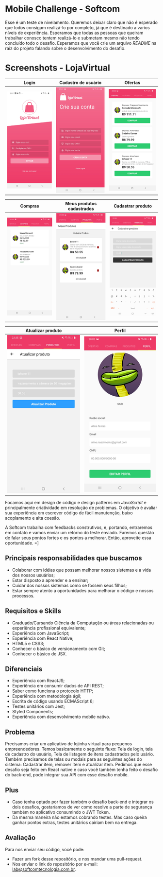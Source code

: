 # Mobile Challenge - Softcom

Esse é um teste de nivelamento. Queremos deixar claro que não é esperado que todos consigam realizá-lo por completo, já que é destinado a varios níveis de experiência. Esperamos que todas as pessoas que queiram trabalhar conosco tentem realizá-lo e submetam mesmo não tendo concluído todo o desafio. Esperamos que você crie um arquivo *README* na raiz do projeto falando sobre o desenvolvimento do desafio.

# Screenshots - LojaVirtual


| Login | Cadastro de usuário | Ofertas |
| ------- | --- | --- |
| <img src="screenshot/Screenshot_20200204-200133_lojavirtual.jpg" width="280"> | <img src="screenshot/Screenshot_20200204-200150_lojavirtual.jpg" width="280"> | <img src="screenshot/Screenshot_20200204-200217_lojavirtual.jpg" width="280"> |

| Compras | Meus produtos cadastrados | Cadastrar produto |
| ------- | --- | --- |
| <img src="screenshot/Screenshot_20200204-200221_lojavirtual.jpg" width="280"> | <img src="screenshot/Screenshot_20200204-200225_lojavirtual.jpg" width="280"> | <img src="screenshot/Screenshot_20200204-223513_lojavirtual.jpg" width="280"> |


| Atualizar produto | Perfil |
| ------- | --- |
| <img src="screenshot/Screenshot_20200204-223523_lojavirtual.jpg" width="280"> | <img src="screenshot/Screenshot_20200204-200232_lojavirtual.jpg" width="280"> |


Focamos aqui em design de código e design patterns em *JavaScript* e principalmente criatividade em resolução de problemas. O objetivo é avaliar sua experiência em escrever código de fácil manutenção, baixo acoplamento e alta coesão.

A Softcom trabalha com feedbacks construtivos, e, portando, entraremos em contato e vamos enviar um retorno do teste enviado. Faremos questão de falar seus pontos fortes e os pontos a melhorar. Então, aproveite essa oportunidade. =]

## Principais responsabilidades que buscamos

- Colaborar com idéias que possam melhorar nossos sistemas e a vida dos nossos usuários;
- Estar disposto a aprender e a ensinar;
- Cuidar dos nossos sistemas como se fossem seus filhos;
- Estar sempre atento a oportunidades para melhorar o código e nossos processos.

## Requisitos e Skills

- Graduado/Cursando Ciência da Computação ou áreas relacionadas ou experiência profissional equivalente;
- Experiência com JavaScript;
- Experiência com React Native;
- HTML5 e CSS3;
- Conhecer o básico de versionamento com Git;
- Conhecer o básico de JSX.

## Diferenciais

- Experiência com ReactJS;
- Experiência em consumir dados de API REST;
- Saber como funciona o protocolo HTTP;
- Experiência com metodologia ágil;
- Escrita de código usando ECMAScript 6;
- Testes unitários com Jest;
- Styled Components;
- Experiência com desenvolvimento mobile nativo.

## Problema

Precisamos criar um aplicativo de lojinha virtual para pequenos empreendedores. Temos basicamente o seguinte fluxo: Tela de login, tela de cadastro do usuário, Tela de listagem de itens cadastrados pelo usário. Também precisamos de telas ou modais para as seguintes ações do sistema: Cadastrar item, remover item e atualizar item.
Pedimos que esse desafio seja feito em React native e caso você também tenha feito o desafio do back-end, pode integrar sua API com esse desafio mobile.

## Plus

- Caso tenha optado por fazer também o desafio back-end e integrar os dois desafios, gostaríamos de ver como resolve a parte de segurança também no aplicativo consumindo o JWT Token.
- Da mesma maneira não estamos cobrando testes. Mas caso queira ganhar pontos extras, testes unitários cairiam bem na entrega.

## Avaliação

Para nos enviar seu código, você pode:

- Fazer um fork desse repositório, e nos mandar uma pull-request.
- Nos enviar o link do repositório por e-mail: lab@softcomtecnologia.com.br.
